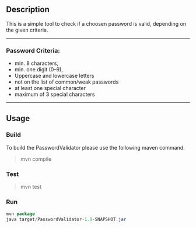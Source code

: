 

## Description
This is a simple tool to check if a choosen password is valid, depending on the given criteria.
___
### Password Criteria:
- min. 8 characters,
- min. one digit (0–9),
- Uppercase and lowercase letters
- not on the list of common/weak passwords
- at least one special character
- maximum of 3 special characters
---


## Usage


### Build
To build the PasswordValidator please use the following maven command.
> mvn compile

### Test

> mvn test


### Run

``` java
mvn package
java target/PasswordValidator-1.0-SNAPSHOT.jar
```
